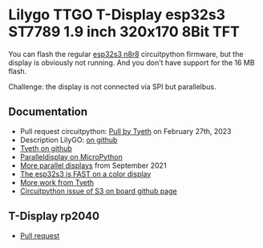 # Lilygo TTGO T-Display esp32s3 ST7789 1.9 inch 320x170 8Bit TFT

You can flash the regular [esp32s3 n8r8](https://circuitpython.org/board/espressif_esp32s3_devkitc_1_n8r8/) circuitpython firmware, but the display is obviously not running. And you don't have support for the 16 MB flash. 

Challenge: the display is not connected via SPI but parallelbus.

## Documentation

- Pull request circuitpython: [Pull by Tyeth](https://github.com/adafruit/circuitpython/tree/9db79efac734a5e5003144f36389e2e33edf8b30/ports/espressif/boards/lilygo_ttgo_t-display-s3) on February 27th, 2023
- Description LilyGO: [on github](https://github.com/Xinyuan-LilyGO/T-Display-S3)
- [Tyeth on github](https://github.com/tyeth)
- [Paralleldisplay on MicroPython](https://docs.circuitpython.org/en/latest/shared-bindings/paralleldisplay/index.html)
- [More parallel displays](https://blog.adafruit.com/2021/09/22/parallel-lcd-displays-on-esp32-s2-with-circuitpython-esp32-circuitpython-espressifsystem-adafruit/) from September 2021
- [The esp32s3 is FAST on a color display](https://github.com/adafruit/circuitpython/issues/6049)
- [More work from Tyeth](https://github.com/tyeth/circuitpython/tree/add-lilygo-T-Display-S3)
- [Circuitpython issue of S3 on board github page](https://github.com/Xinyuan-LilyGO/T-Display-S3/issues/23)


## T-Display rp2040

- [Pull request](https://github.com/adafruit/circuitpython/pull/6037)
